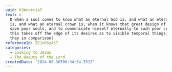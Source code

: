 ```yaml
---
uuid: kSWnvrciaT
text: >-
  O when a soul comes to know what an eternal God is, and what an eternal Jesus
  is, and what an eternal crown is; when it knows that great design of Christ to
  save poor souls, and to communicate himself eternally to such poor creatures,
  this takes off the edge of its desires as to visible temporal things; what are
  they in comparison?
referenceId: ZEJvDSyAST
categories:
  - Looking to Jesus
  - The Beauty of the Lord
createdDate: '2024-08-30T00:34:54.551Z'
---
```


